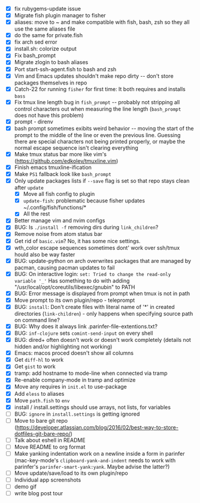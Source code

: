 - [x] fix rubygems-update issue
- [x] Migrate fish plugin manager to fisher
- [x] aliases: move to ~ and make compatible with fish, bash, zsh so they all use the same aliases file
- [x] do the same for private.fish
- [x] fix arch sed error
- [x] install.sh: colorize output
- [x] Fix bash_prompt
- [x] Migrate zlogin to bash aliases
- [x] Port start-ssh-agent.fish to bash and zsh
- [x] Vim and Emacs updates shouldn't make repo dirty -- don't store packages themselves in repo
- [x] Catch-22 for running `fisher` for first time: It both requires and installs `bass`
- [x] Fix tmux line length bug in `fish_prompt` -- probably not stripping all control characters out when measuring the line length (`bash_prompt` does not have this problem)
- [x] prompt - direnv
- [x] bash prompt sometimes exibits weird behavior -- moving the start of the prompt to the middle of the line or even the previous line. Guessing there are special characters not being printed properly, or maybe the normal escape sequence isn't clearing everything
- [x] Make tmux status bar more like vim's (https://github.com/edkolev/tmuxline.vim)
- [x] Finish emacs tmuxline-ification
- [x] Make `PS1` fallback look like `bash_prompt`
- [x] Only update packages lists if `--save` flag is set so that repo stays clean after `update`
  - [x] Move all fish config to plugin
  - [x] `update-fish`: problematic because fisher updates ~/.config/fish/functions/*
  - [x] All the rest
- [x] Better manage vim and nvim configs
- [x] BUG: Is `./install -f` removing dirs during `link_children`?
- [x] Remove noise from atom status bar
- [x] Get rid of `basic.vim`? No, it has some nice settings.
- [x] wth_color escape sequences sometimes dont' work over ssh/tmux
hould also be way faster
- [x] BUG: update-python on arch overwrites packages that are managed by pacman, causing pacman updates to fail
- [x] BUG: On interactive login: `set: Tried to change the read-only variable '_'` Has something to do with adding "/usr/local/opt/coreutils/libexec/gnubin" to PATH
- [x] BUG: Error message is displayed from prompt when tmux is not in path
- [x] Move prompt to its own plugin/repo - teleprompt
- [x] BUG: `install`: Don't create files with literal name of '*' in created directories (`link-children`) - only happens when specifying source path on command line?
- [x] BUG: Why does it always link .parinfer-file-extentions.txt?
- [x] BUG: `inf-clojure` sets `comint-send-input` on every shell
- [x] BUG: dired+ often doesn't work or doesn't work completely (details not hidden and/or highlighting not working)
- [x] Emacs: macos proced doesn't show all columns
- [x] Get `diff-hl` to work
- [x] Get `gist` to work
- [x] tramp: add hostname to mode-line when connected via tramp
- [x] Re-enable company-mode in tramp and optimize
- [x] Move any requires in `init.el` to use-package
- [x] Add `eless` to aliases
- [x] Move `path.fish` to `env`
- [x] install / install.settings should use arrays, not lists, for variables
- [ ] BUG: `ignore` in `install.settings` is getting ignored
- [ ] Move to bare git repo (https://developer.atlassian.com/blog/2016/02/best-way-to-store-dotfiles-git-bare-repo/)
- [ ] Talk about eshell in README
- [ ] Move README to org format
- [ ] Make yanking indentation work on a newline inside a form in parinfer (mac-key-mode's `clipboard-yank-and-indent` needs to work with parinfer's `parinfer-smart-yank:yank`. Maybe advise the latter?)
- [ ] Move update/save/load to its own plugin/repo
- [ ] Individual app screenshots
- [ ] demo gif
- [ ] write blog post tour
